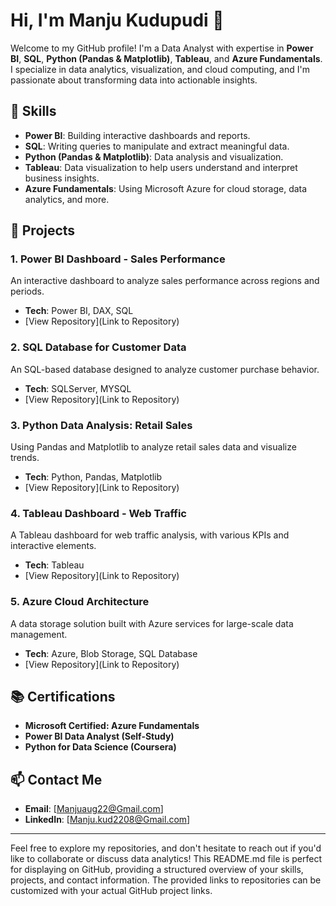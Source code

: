 # Hi, I'm Manju Kudupudi 👋

Welcome to my GitHub profile! I'm a Data Analyst with expertise in **Power BI**, **SQL**, **Python (Pandas & Matplotlib)**, **Tableau**, and **Azure Fundamentals**. I specialize in data analytics, visualization, and cloud computing, and I'm passionate about transforming data into actionable insights.

## 📌 Skills

- **Power BI**: Building interactive dashboards and reports.
- **SQL**: Writing queries to manipulate and extract meaningful data.
- **Python (Pandas & Matplotlib)**: Data analysis and visualization.
- **Tableau**: Data visualization to help users understand and interpret business insights.
- **Azure Fundamentals**: Using Microsoft Azure for cloud storage, data analytics, and more.

## 🚀 Projects

### 1. **Power BI Dashboard - Sales Performance**
An interactive dashboard to analyze sales performance across regions and periods.  
- **Tech**: Power BI, DAX, SQL  
- [View Repository](Link to Repository)

### 2. **SQL Database for Customer Data**
An SQL-based database designed to analyze customer purchase behavior.  
- **Tech**: SQLServer, MYSQL 
- [View Repository](Link to Repository)

### 3. **Python Data Analysis: Retail Sales**
Using Pandas and Matplotlib to analyze retail sales data and visualize trends.  
- **Tech**: Python, Pandas, Matplotlib  
- [View Repository](Link to Repository)

### 4. **Tableau Dashboard - Web Traffic**
A Tableau dashboard for web traffic analysis, with various KPIs and interactive elements.  
- **Tech**: Tableau  
- [View Repository](Link to Repository)

### 5. **Azure Cloud Architecture**
A data storage solution built with Azure services for large-scale data management.  
- **Tech**: Azure, Blob Storage, SQL Database  
- [View Repository](Link to Repository)

## 📚 Certifications

- **Microsoft Certified: Azure Fundamentals**
- **Power BI Data Analyst (Self-Study)**
- **Python for Data Science (Coursera)**

## 📫 Contact Me

- **Email**: [Manjuaug22@Gmail.com]
- **LinkedIn**: [Manju.kud2208@Gmail.com]

---

Feel free to explore my repositories, and don't hesitate to reach out if you'd like to collaborate or discuss data analytics!
This README.md file is perfect for displaying on GitHub, providing a structured overview of your skills, projects, and contact information. The provided links to repositories can be customized with your actual GitHub project links.




